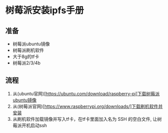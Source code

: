 # 树莓派安装ipfs手册



## 准备

- 树莓派ubuntu镜像
- 树莓派刷机软件
- 大于8g的tf卡
- 树莓派2/3/4b



## 流程

1. 从(ubuntu官网)[https://ubuntu.com/download/raspberry-pi]下载树莓派ubuntu镜像  
2. 从(树莓派官网)[https://www.raspberrypi.org/downloads/]下载刷机软件并安装  
3. 从刷机软件加载镜像并写入tf卡，在tf卡里面加入名为 SSH 的空白文件, 让树莓派开机启动ssh

